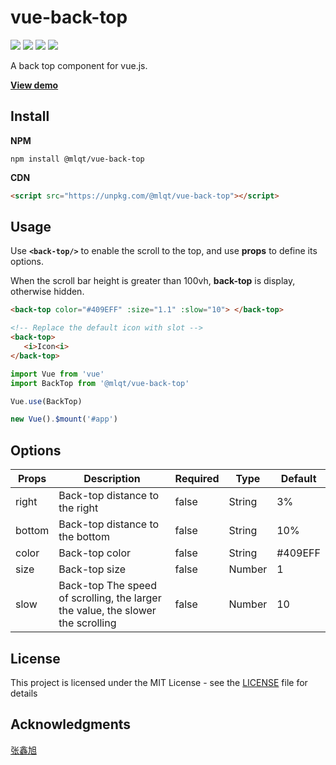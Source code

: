# vue-back-top

![](https://img.shields.io/github/license/molvqingtai/vue-back-top.svg) ![](https://img.shields.io/github/size/molvqingtai/vue-scroll-loader/dist/back-top.umd.min.js.svg) ![](https://img.shields.io/npm/dt/@mlqt/vue-back-top.svg) ![](https://img.shields.io/npm/v/@mlqt/vue-back-top.svg)

A back top component for vue.js.

**[View demo](https://molvqingtai.github.io/vue-back-top/demo.html)**



## Install

**NPM**

```shell
npm install @mlqt/vue-back-top
```

**CDN**

```html
<script src="https://unpkg.com/@mlqt/vue-back-top"></script>
```



## Usage

Use **`<back-top/>`** to enable the scroll to the top, and use **props** to define its options.

When the scroll bar height is greater than 100vh, **back-top** is display, otherwise hidden.

```html
<back-top color="#409EFF" :size="1.1" :slow="10"> </back-top>

<!-- Replace the default icon with slot -->
<back-top>
   <i>Icon<i>
</back-top>
```

```javascript
import Vue from 'vue'
import BackTop from '@mlqt/vue-back-top'

Vue.use(BackTop)

new Vue().$mount('#app')
```



## Options

| Props  | Description                                                  | **Required** | Type   | Default |
| ------ | ------------------------------------------------------------ | ------------ | ------ | ------- |
| right  | Back-top distance to the right                               | false        | String | 3%      |
| bottom | Back-top distance to the bottom                              | false        | String | 10%     |
| color  | Back-top color                                               | false        | String | #409EFF |
| size   | Back-top size                                                | false        | Number | 1       |
| slow   | Back-top The speed of scrolling, the larger the value, the slower the scrolling | false        | Number | 10      |




## License

This project is licensed under the MIT License - see the [LICENSE](https://github.com/molvqingtai/vue-back-top/blob/master/LICENSE) file for details



## Acknowledgments

[张鑫旭](https://www.zhangxinxu.com/wordpress/2017/01/share-a-animation-algorithm-js/)